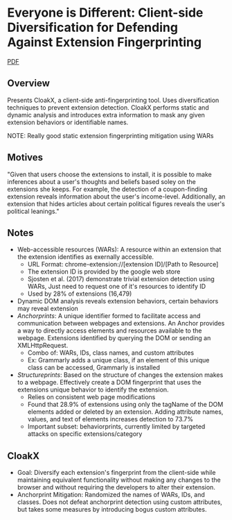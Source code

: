 # Everyone is Different: Client-side Diversification for Defending Against Extension Fingerprinting

[PDF](https://www.usenix.org/system/files/sec19-trickel.pdf)

## Overview

Presents CloakX, a client-side anti-fingerprinting tool. Uses diversification techniques to prevent extension detection. CloakX performs static and dynamic analysis and introduces extra information to mask any given extension behaviors or identifiable names.

NOTE: Really good static extension fingerprinting mitigation using WARs

## Motives

"Given that users choose the extensions to install, it is possible to make inferences about a user's thoughts and beliefs based soley on the extensions she keeps. For example, the detection of a coupon-finding extension reveals information about the user's income-level. Additionally, an extension that hides articles about certain political figures reveals the user's political leanings."

## Notes

- Web-accessible resources (WARs): A resource within an extension that the extension identifies as exernally accessible.
  - URL Format: chrome-extension://[extension ID]/[Path to Resource]
  - The extension ID is provided by the google web store
  - Sjosten et al. (2017) demonstrate trivial extension detection using WARs, Just need to request one of it's resources to identify ID
  - Used by 28% of extensions (16,479)
- Dynamic DOM analysis reveals extension behaviors, certain behaviors may reveal extension
- _Anchorprints_: A unique identifier formed to facilitate access and communication between webpages and extensions. An Anchor provides a way to directly access elements and resources available to the webpage. Extensions identified by querying the DOM or sending an XMLHttpRequest.
  - Combo of: WARs, IDs, class names, and custom attributes
  - Ex: Grammarly adds a unique class, if an element of this unique class can be accessed, Grammarly is installed
- _Structureprints_: Based on the structure of changes the extension makes to a webpage. Effectively create a DOM fingerprint that uses the extensions unique behavior to identify the extension.
  - Relies on consistent web page modifications
  - Found that 28.9% of extensions using only the tagName of the DOM elements added or deleted by an extension. Adding attribute names, values, and text of elements increases detection to 73.7%
  - Important subset: behaviorprints, currently limited by targeted attacks on specific extensions/category

## CloakX

- Goal: Diversify each extension's fingerprint from the client-side while maintaining equivalent functionality without making any changes to the browser and without requiring the developers to alter their extension.
- Anchorprint Mitigation: Randomized the names of WARs, IDs, and classes. Does not defeat anchorprint detection using custom attributes, but takes some measures by introducing bogus custom attributes.
